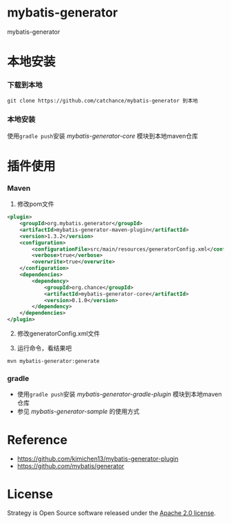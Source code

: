 # mybatis-generator
mybatis-generator

# 本地安装
### 下载到本地
```
git clone https://github.com/catchance/mybatis-generator 到本地
```
### 本地安装
使用`gradle push`安装 *mybatis-generator-core* 模块到本地maven仓库

# 插件使用
### Maven
1) 修改pom文件
```xml
<plugin>
    <groupId>org.mybatis.generator</groupId>
    <artifactId>mybatis-generator-maven-plugin</artifactId>
    <version>1.3.2</version>
    <configuration>
        <configurationFile>src/main/resources/generatorConfig.xml</configurationFile>
        <verbose>true</verbose>
        <overwrite>true</overwrite>
    </configuration>
    <dependencies>
        <dependency>
            <groupId>org.chance</groupId>
            <artifactId>mybatis-generator-core</artifactId>
            <version>0.1.0</version>
        </dependency>
    </dependencies>
</plugin>
```

2) 修改generatorConfig.xml文件

3) 运行命令，看结果吧
```
mvn mybatis-generator:generate
```

### gradle
- 使用`gradle push`安装 *mybatis-generator-gradle-plugin* 模块到本地maven仓库
- 参见 *mybatis-generator-sample* 的使用方式

# Reference
- https://github.com/kimichen13/mybatis-generator-plugin
- https://github.com/mybatis/generator

# License
Strategy is Open Source software released under the [Apache 2.0 license](https://www.apache.org/licenses/LICENSE-2.0.html).


